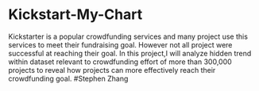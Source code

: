 # Kickstart-My-Chart
Kickstarter is a popular crowdfunding services and many project use this services to meet their fundraising goal. However not all project were successful at reaching their goal. In this project,I will analyze hidden trend within dataset relevant to crowdfunding effort of more than 300,000 projects to reveal how projects can more effectively reach their crowdfunding goal. 
#Stephen Zhang
